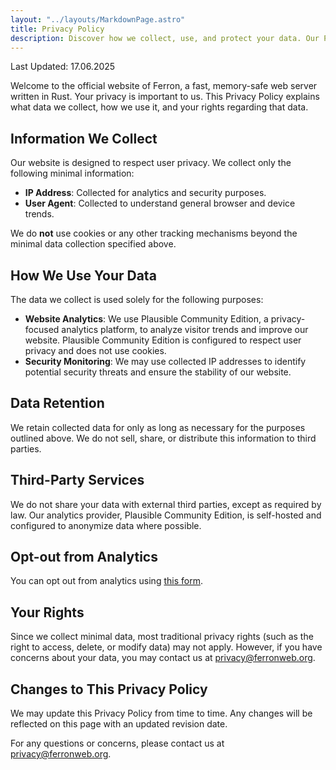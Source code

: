 ```yaml
---
layout: "../layouts/MarkdownPage.astro"
title: Privacy Policy
description: Discover how we collect, use, and protect your data. Our Privacy Policy details our commitment to safeguarding your information on our website.
---
```


Last Updated: 17.06.2025

Welcome to the official website of Ferron, a fast, memory-safe web server written in Rust. Your privacy is important to us. This Privacy Policy explains what data we collect, how we use it, and your rights regarding that data.

## Information We Collect

Our website is designed to respect user privacy. We collect only the following minimal information:

- **IP Address**: Collected for analytics and security purposes.
- **User Agent**: Collected to understand general browser and device trends.

We do **not** use cookies or any other tracking mechanisms beyond the minimal data collection specified above.

## How We Use Your Data

The data we collect is used solely for the following purposes:

- **Website Analytics**: We use Plausible Community Edition, a privacy-focused analytics platform, to analyze visitor trends and improve our website. Plausible Community Edition is configured to respect user privacy and does not use cookies.
- **Security Monitoring**: We may use collected IP addresses to identify potential security threats and ensure the stability of our website.

## Data Retention

We retain collected data for only as long as necessary for the purposes outlined above. We do not sell, share, or distribute this information to third parties.

## Third-Party Services

We do not share your data with external third parties, except as required by law. Our analytics provider, Plausible Community Edition, is self-hosted and configured to anonymize data where possible.

## Opt-out from Analytics

You can opt out from analytics using [this form](/analytics-optout).

## Your Rights

Since we collect minimal data, most traditional privacy rights (such as the right to access, delete, or modify data) may not apply. However, if you have concerns about your data, you may contact us at [privacy@ferronweb.org](mailto:privacy@ferronweb.org).

## Changes to This Privacy Policy

We may update this Privacy Policy from time to time. Any changes will be reflected on this page with an updated revision date.

For any questions or concerns, please contact us at [privacy@ferronweb.org](mailto:privacy@ferronweb.org).
